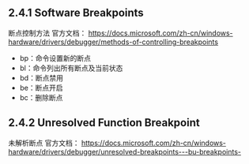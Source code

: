 ## 2.4.1 Software Breakpoints
断点控制方法 
官方文档：
https://docs.microsoft.com/zh-cn/windows-hardware/drivers/debugger/methods-of-controlling-breakpoints

- bp：命令设置新的断点
- bl：命令列出所有断点及当前状态
- bd：断点禁用
- be：断点开启
- bc：删除断点


## 2.4.2 Unresolved Function Breakpoint
未解析断点
官方文档：
https://docs.microsoft.com/zh-cn/windows-hardware/drivers/debugger/unresolved-breakpoints---bu-breakpoints-

